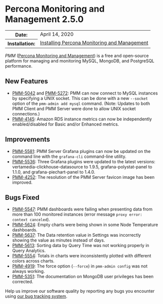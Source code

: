 # Percona Monitoring and Management 2.5.0

<table class="docutils field-list" frame="void" rules="none">
  <colgroup>
    <col class="field-name">
    <col class="field-body">
  </colgroup>
  <tbody valign="top">
    <tr class="field-odd field">
      <th class="field-name">Date:</th>
      <td class="field-body">April 14, 2020</td>
    </tr>
    <tr class="field-even field">
      <th class="field-name">Installation:</th>
      <td class="field-body">
        <a class="reference external" href="https://www.percona.com/doc/percona-monitoring-and-management/2.x/setting-up/">Installing Percona Monitoring and Management</a></td>
    </tr>
  </tbody>
</table>

*PMM* ([Percona Monitoring and Management](../)) is a free and open-source platform for managing and monitoring MySQL, MongoDB, and PostgreSQL performance.

## New Features
* [PMM-5042](https://jira.percona.com/browse/PMM-5042) and [PMM-5272](https://jira.percona.com/browse/PMM-5272): PMM can now connect to MySQL instances by specifying a UNIX socket. This can be done with a new `--socket` option of the `pmm-admin add mysql` command. (Note: Updates to both PMM Client and PMM Server were done to allow UNIX socket connections.)
* [PMM-4145](https://jira.percona.com/browse/PMM-4145): Amazon RDS instance metrics can now be independently enabled/disabled for Basic and/or Enhanced metrics.

## Improvements
* [PMM-5581](https://jira.percona.com/browse/PMM-5581): PMM Server Grafana plugins can now be updated on the command line with the `grafana-cli` command-line utility.
* [PMM-5536](https://jira.percona.com/browse/PMM-5536): Three Grafana plugins were updated to the latest versions: vertamedia-clickhouse-datasource to 1.9.5, grafana-polystat-panel to 1.1.0, and grafana-piechart-panel to 1.4.0.
* [PMM-4252](https://jira.percona.com/browse/PMM-4252): The resolution of the PMM Server favicon image has been improved.

## Bugs Fixed
* [PMM-5547](https://jira.percona.com/browse/PMM-5547): PMM dashboards were failing when presenting data from more than 100 monitored instances (error message `proxy error: context canceled`).
* [PMM-5624](https://jira.percona.com/browse/PMM-5624): Empty charts were being shown in some Node Temperature dashboards.
* [PMM-5637](https://jira.percona.com/browse/PMM-5637): The Data retention value in Settings was incorrectly showing the value as minutes instead of days.
* [PMM-5613](https://jira.percona.com/browse/PMM-5613): Sorting data by Query Time was not working properly in Query Analytics.
* [PMM-5554](https://jira.percona.com/browse/PMM-5554): Totals in charts were inconsistently plotted with different colors across charts.
* [PMM-4919](https://jira.percona.com/browse/PMM-4919): The force option (`--force`) in `pmm-admin config` was not always working.
* [PMM-5351](https://jira.percona.com/browse/PMM-5351): The documentation on MongoDB user privileges has been corrected.

Help us improve our software quality by reporting any bugs you encounter using [our bug tracking system](https://jira.percona.com/secure/Dashboard.jspa).
